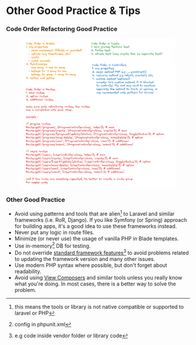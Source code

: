 # Other Good Practice & Tips

### Code Order Refactoring Good Practice

<figure><img src=".gitbook/assets/image.png" alt=""><figcaption></figcaption></figure>

### Other Good Practice

* Avoid using patterns and tools that are alien[^1] to Laravel and similar frameworks (i.e. RoR, Django). If you like Symfony (or Spring) approach for building apps, it's a good idea to use these frameworks instead.
* Never put any logic in route files.
* Minimize (or never use) the usage of vanilla PHP in Blade templates.
* Use in-memory[^2] DB for testing.
* Do not override [standard framework features](#user-content-fn-3)[^3] to avoid problems related to updating the framework version and many other issues.
* Use modern PHP syntax where possible, but don't forget about readability.
* Avoid using [View Composers](https://laravel.com/docs/views#view-composers) and similar tools unless you really know what you're doing. In most cases, there is a better way to solve the problem.

[^1]: this means the tools or library is not native compatible or supported to laravel or PHP

[^2]: config in phpunit.xml

[^3]: e.g code inside vendor folder or library code
